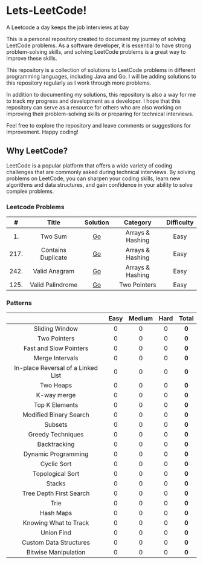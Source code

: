 # Lets-LeetCode!

A Leetcode a day keeps the job interviews at bay

This is a personal repository created to document my journey of solving LeetCode problems. As a software developer, it is essential to have strong problem-solving skills, and solving LeetCode problems is a great way to improve these skills.

This repository is a collection of solutions to LeetCode problems in different programming languages, including Java and Go. I will be adding solutions to this repository regularly as I work through more problems.

In addition to documenting my solutions, this repository is also a way for me to track my progress and development as a developer. I hope that this repository can serve as a resource for others who are also working on improving their problem-solving skills or preparing for technical interviews.

Feel free to explore the repository and leave comments or suggestions for improvement. Happy coding!

## Why LeetCode?

LeetCode is a popular platform that offers a wide variety of coding challenges that are commonly asked during technical interviews. By solving problems on LeetCode, you can sharpen your coding skills, learn new algorithms and data structures, and gain confidence in your ability to solve complex problems.


### Leetcode Problems
|  #   |       Title        |            Solution            |     Category     | Difficulty |   
|:----:|:------------------:|:------------------------------:|:----------------:|:----------:|
|  1.  |      Two Sum       |       [Go](./1-two-sum)        | Arrays & Hashing |    Easy    |
| 217. | Contains Duplicate | [Go](./217-contains-duplicate) | Arrays & Hashing |    Easy    |
| 242. |   Valid Anagram    |   [Go](./242-valid-anagram)    | Arrays & Hashing |    Easy    |
| 125. |  Valid Palindrome  |  [Go](./125-valid-palindrome)  |   Two Pointers   |    Easy    |

### Patterns
|                                    | Easy | Medium | Hard | Total |
|:----------------------------------:|:----:|:------:|:----:|:-----:|
|           Sliding Window           |  0   |   0    |  0   | **0** |
|            Two Pointers            |  0   |   0    |  0   | **0** |
|       Fast and Slow Pointers       |  0   |   0    |  0   | **0** |
|          Merge Intervals           |  0   |   0    |  0   | **0** |
| In-place Reversal of a Linked List |  0   |   0    |  0   | **0** |
|             Two Heaps              |  0   |   0    |  0   | **0** |
|            K-way merge             |  0   |   0    |  0   | **0** |
|           Top K Elements           |  0   |   0    |  0   | **0** |
|       Modified Binary Search       |  0   |   0    |  0   | **0** |
|              Subsets               |  0   |   0    |  0   | **0** |
|         Greedy Techniques          |  0   |   0    |  0   | **0** |
|            Backtracking            |  0   |   0    |  0   | **0** |
|        Dynamic Programming         |  0   |   0    |  0   | **0** |
|            Cyclic Sort             |  0   |   0    |  0   | **0** |
|          Topological Sort          |  0   |   0    |  0   | **0** |
|               Stacks               |  0   |   0    |  0   | **0** |
|      Tree Depth First Search       |  0   |   0    |  0   | **0** |
|                Trie                |  0   |   0    |  0   | **0** |
|             Hash Maps              |  0   |   0    |  0   | **0** |
|       Knowing What to Track        |  0   |   0    |  0   | **0** |
|             Union Find             |  0   |   0    |  0   | **0** |
|       Custom Data Structures       |  0   |   0    |  0   | **0** |
|        Bitwise Manipulation        |  0   |   0    |  0   | **0** |